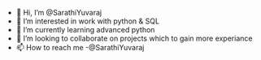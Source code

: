 - 👋 Hi, I’m @SarathiYuvaraj
- 👀 I’m interested in work with python & SQL
- 🌱 I’m currently learning advanced python 
- 💞️ I’m looking to collaborate on projects which to gain more experiance
- 📫 How to reach me -@SarathiYuvaraj

<!---
SarathiYuvaraj/SarathiYuvaraj is a ✨ special ✨ repository because its `README.md` (this file) appears on your GitHub profile.
You can click the Preview link to take a look at your changes.
--->
